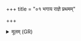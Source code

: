 +++
title = "०१ भगाय राज्ञे प्रथमम्"

+++
<details><summary>मूलम् (GR)</summary>

भगाय राज्ञे प्रथमं जुहोमि  
विश्वे देवा उत्तरे मादयन्ताम् ।  
उशन् पत्नीभ्य उशतीभ्य आभ्यः  
पतिम् अग्न आ वह रातहव्यः ॥
</details>